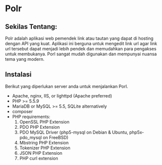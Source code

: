 # Polr

## Sekilas Tentang:
Polr adalah aplikasi web pemendek link atau tautan yang dapat di hosting dengan API yang kuat. Aplikasi ini berguna untuk mengedit link url agar link url tersebut dapat menjadi lebih pendek dan memudahkan para pengakses untuk membukanya. Porl sangat mudah digunakan dan mempunyai nuansa tema yang modern.

## Instalasi
Berikut yang diperlukan server anda untuk menjalankan Porl.
- Apache, nginx, IIS, or lighttpd (Apache preferred)
- PHP >= 5.5.9
- MariaDB or MySQL >= 5.5, SQLite alternatively
- composer
- PHP requirements:
   1. OpenSSL PHP Extension
   2. PDO PHP Extension
   3. PDO MySQL Driver (php5-mysql on Debian & Ubuntu, php5x-pdo_mysql on FreeBSD)
   4. Mbstring PHP Extension
   5. Tokenizer PHP Extension
   6. JSON PHP Extension
   7. PHP curl extension
